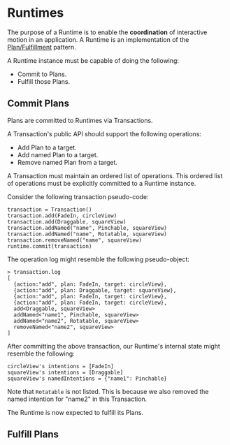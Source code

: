 # Runtimes

The purpose of a Runtime is to enable the **coordination** of interactive motion in an application. A Runtime is an implementation of the [Plan/Fulfillment](patterns/plan-fulfillment.md) pattern.

A Runtime instance must be capable of doing the following:

- Commit to Plans.
- Fulfill those Plans.

## Commit Plans

Plans are committed to Runtimes via Transactions.

A Transaction's public API should support the following operations:

- Add Plan to a target.
- Add named Plan to a target.
- Remove named Plan from a target.

A Transaction must maintain an ordered list of operations. This ordered list of operations must be explicitly committed to a Runtime instance.

Consider the following transaction pseudo-code:

    transaction = Transaction()
    transaction.add(FadeIn, circleView)
    transaction.add(Draggable, squareView)
    transaction.addNamed("name", Pinchable, squareView)
    transaction.addNamed("name", Rotatable, squareView)
    transaction.removeNamed("name", squareView)
    runtime.commit(transaction)

The operation log might resemble the following pseudo-object:

    > transaction.log
    [
      {action:"add", plan: FadeIn, target: circleView},
      {action:"add", plan: Draggable, target: squareView},
      {action:"add", plan: FadeIn, target: circleView},
      {action:"add", plan: FadeIn, target: circleView},
      add<Draggable, squareView>
      addNamed<"name1", Pinchable, squareView>
      addNamed<"name2", Rotatable, squareView>
      removeNamed<"name2", squareView>
    ]

After committing the above transaction, our Runtime's internal state might resemble the following:

    circleView's intentions = [FadeIn]
    squareView's intentions = [Draggable]
    squareView's namedIntentions = {"name1": Pinchable}

Note that `Rotatable` is not listed. This is because we also removed the named intention for "name2" in this Transaction.

The Runtime is now expected to fulfill its Plans.

## Fulfill Plans

